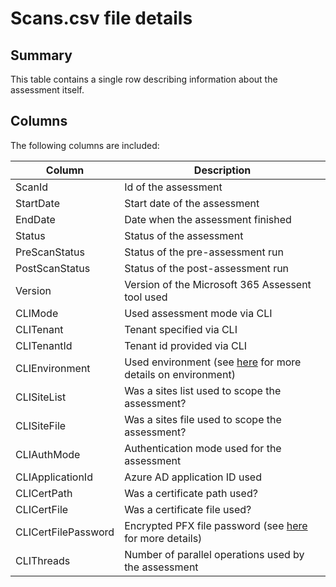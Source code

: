 # Scans.csv file details

## Summary

This table contains a single row describing information about the assessment itself.

## Columns

The following columns are included:

Column | Description
-------|------------
ScanId | Id of the assessment
StartDate | Start date of the assessment
EndDate | Date when the assessment finished
Status | Status of the assessment
PreScanStatus | Status of the pre-assessment run
PostScanStatus | Status of the post-assessment run
Version | Version of the Microsoft 365 Assessent tool used
CLIMode | Used assessment mode via CLI
CLITenant | Tenant specified via CLI
CLITenantId | Tenant id provided via CLI
CLIEnvironment | Used environment (see [here](../using-the-assessment-tool/configuration.md) for more details on environment)
CLISiteList | Was a sites list used to scope the assessment?
CLISiteFile | Was a sites file used to scope the assessment?
CLIAuthMode | Authentication mode used for the assessment
CLIApplicationId | Azure AD application ID used
CLICertPath | Was a certificate path used?
CLICertFile | Was a certificate file used?
CLICertFilePassword | Encrypted PFX file password (see [here](../using-the-assessment-tool/assess-start.md#authentication-configuration) for more details)
CLIThreads | Number of parallel operations used by the assessment
